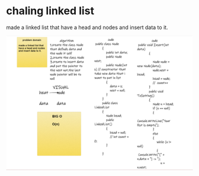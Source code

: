 # chaling linked list

made a linked list that have a head and nodes and insert data to it.



![image](node.png)



